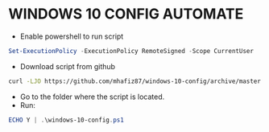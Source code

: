 # **WINDOWS 10 CONFIG AUTOMATE**

- Enable powershell to run script

```powershell
Set-ExecutionPolicy -ExecutionPolicy RemoteSigned -Scope CurrentUser
```

- Download script from github

```bash
curl -LJO https://github.com/mhafiz87/windows-10-config/archive/master.zip
```

- Go to the folder where the script is located.
- Run:

```powershell
ECHO Y | .\windows-10-config.ps1
```
